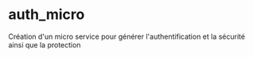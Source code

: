 # auth_micro
Création d'un micro service pour générer l'authentification et la sécurité ainsi que la protection

